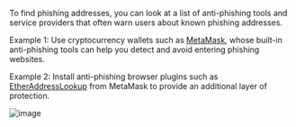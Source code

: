 To find phishing addresses, you can look at a list of anti-phishing tools and service providers that often warn users about known phishing addresses.

Example 1: Use cryptocurrency wallets such as [MetaMask](https://metamask.io/), whose built-in anti-phishing tools can help you detect and avoid entering phishing websites.

Example 2: Install anti-phishing browser plugins such as [EtherAddressLookup](https://www.cryptoatlas.io/projects/etheraddresslookup) from MetaMask to provide an additional layer of protection.

![image](https://docs.codatta.io/~gitbook/image?url=https%3A%2F%2F1881594289-files.gitbook.io%2F%7E%2Ffiles%2Fv0%2Fb%2Fgitbook-x-prod.appspot.com%2Fo%2Fspaces%252F1R7hte14lgxgSWN8B4ik%252Fuploads%252FsZ01Ea9KaigSxzF9QUVc%252Fimage.png%3Falt%3Dmedia%26token%3D6efbc1f1-cdcc-4dab-a18d-ea906f0bf6dd&width=768&dpr=4&quality=100&sign=c50012c2&sv=1)